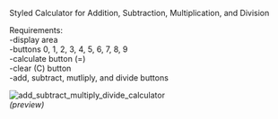 Styled Calculator for Addition, Subtraction, Multiplication, and Division <br>

Requirements: <br>
-display area <br>
-buttons 0, 1, 2, 3, 4, 5, 6, 7, 8, 9 <br>
-calculate button (=) <br>
-clear (C) button <br>
-add, subtract, mutliply, and divide buttons <br>

![add_subtract_multiply_divide_calculator](https://cloud.githubusercontent.com/assets/10386036/19976543/8040c31c-a1c6-11e6-9d6b-202d5c477242.png) <br>
<em>(preview)</em>


